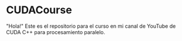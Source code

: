 # CUDACourse
"Hola!" Este es el repositorio para el curso en mi canal de YouTube de CUDA C++ para procesamiento paralelo.
